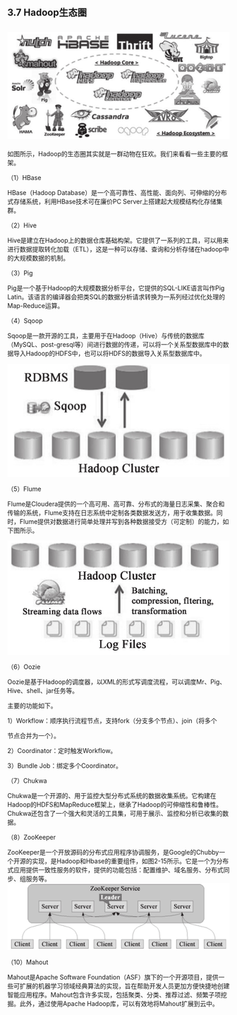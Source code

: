 ## 3.7 Hadoop生态圈

## ![](/assets/5.0_1.png)

如图所示，Hadoop的生态圈其实就是一群动物在狂欢。我们来看看一些主要的框架。

（1）HBase

HBase（Hadoop Database）是一个高可靠性、高性能、面向列、可伸缩的分布式存储系统，利用HBase技术可在廉价PC Server上搭建起大规模结构化存储集群。

（2）Hive

Hive是建立在Hadoop上的数据仓库基础构架。它提供了一系列的工具，可以用来进行数据提取转化加载（ETL），这是一种可以存储、查询和分析存储在hadoop中的大规模数据的机制。

（3）Pig

Pig是一个基于Hadoop的大规模数据分析平台，它提供的SQL-LIKE语言叫作Pig Latin。该语言的编译器会把类SQL的数据分析请求转换为一系列经过优化处理的Map-Reduce运算。

（4）Sqoop

Sqoop是一款开源的工具，主要用于在Hadoop（Hive）与传统的数据库（MySQL、post-gresql等）间进行数据的传递，可以将一个关系型数据库中的数据导入Hadoop的HDFS中，也可以将HDFS的数据导入关系型数据库中。

![](/assets/5.0_2.png)

（5）Flume

Flume是Cloudera提供的一个高可用、高可靠、分布式的海量日志采集、聚合和传输的系统，Flume支持在日志系统中定制各类数据发送方，用于收集数据。同时，Flume提供对数据进行简单处理并写到各种数据接受方（可定制）的能力，如下图所示。

![](/assets/5.0_3.png)

（6）Oozie

Oozie是基于Hadoop的调度器，以XML的形式写调度流程，可以调度Mr、Pig、Hive、shell、jar任务等。

主要的功能如下。

1）Workflow：顺序执行流程节点，支持fork（分支多个节点）、join（将多个

节点合并为一个）。

2）Coordinator：定时触发Workflow。

3）Bundle Job：绑定多个Coordinator。

（7）Chukwa

Chukwa是一个开源的、用于监控大型分布式系统的数据收集系统。它构建在Hadoop的HDFS和MapReduce框架上，继承了Hadoop的可伸缩性和鲁棒性。Chukwa还包含了一个强大和灵活的工具集，可用于展示、监控和分析已收集的数据。

（8）ZooKeeper

ZooKeeper是一个开放源码的分布式应用程序协调服务，是Google的Chubby一个开源的实现，是Hadoop和Hbase的重要组件，如图2-15所示。它是一个为分布式应用提供一致性服务的软件，提供的功能包括：配置维护、域名服务、分布式同步、组服务等。![](/assets/5.0_5.png)

（10）Mahout

Mahout是Apache Software Foundation（ASF）旗下的一个开源项目，提供一些可扩展的机器学习领域经典算法的实现，旨在帮助开发人员更加方便快捷地创建智能应用程序。Mahout包含许多实现，包括聚类、分类、推荐过滤、频繁子项挖掘。此外，通过使用Apache Hadoop库，可以有效地将Mahout扩展到云中。

